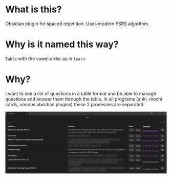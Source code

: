 # What is this?
Obsidian plugin for spaced repetition. Uses modern FSRS algorithm.

# Why is it named this way?
`Table` with the vowel order as in `learn`.

# Why?
I want to see a list of questions in a table format and be able to manage questions and answer them through the table. In all programs (anki, mochi cards, various obsidian plugins) these 2 processes are separated.

![img.png](img.png)
